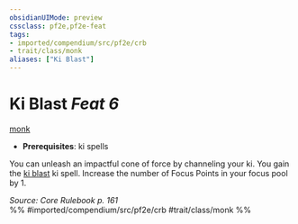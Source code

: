 ```yaml
---
obsidianUIMode: preview
cssclass: pf2e,pf2e-feat
tags:
- imported/compendium/src/pf2e/crb
- trait/class/monk
aliases: ["Ki Blast"]
---
```

# Ki Blast  *Feat 6*  
[monk](rules/traits/monk.md)  

- **Prerequisites**: ki spells

You can unleash an impactful cone of force by channeling your ki. You gain the [ki blast](../spells/ki-blast.md) ki spell. Increase the number of Focus Points in your focus pool by 1.

*Source: Core Rulebook p. 161*  
%% #imported/compendium/src/pf2e/crb #trait/class/monk %%